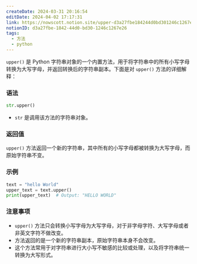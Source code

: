 ```yaml
---
createDate: 2024-03-31 20:16:54
editDate: 2024-04-02 17:17:31
link: https://nowscott.notion.site/upper-d3a27fbe184244d0bd301246c1267e26
notionID: d3a27fbe-1842-44d0-bd30-1246c1267e26
tags:
  - 方法
  - python
---
```

`upper()` 是 Python 字符串对象的一个内置方法，用于将字符串中的所有小写字母转换为大写字母，并返回转换后的字符串副本。下面是对 `upper()` 方法的详细解释：

### 语法
```python
str.upper()
```

- `str` 是调用该方法的字符串对象。

### 返回值
`upper()` 方法返回一个新的字符串，其中所有的小写字母都被转换为大写字母，而原始字符串不变。

### 示例
```python
text = "hello World"
upper_text = text.upper()
print(upper_text)  # Output: "HELLO WORLD"
```

### 注意事项
- `upper()` 方法只会转换小写字母为大写字母，对于非字母字符、大写字母或者非英文字符不做改变。
- 方法返回的是一个新的字符串副本，原始字符串本身不会改变。
- 这个方法常用于对字符串进行大小写不敏感的比较或处理，以及将字符串统一转换为大写形式。